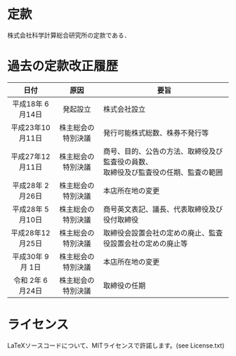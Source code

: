 # 定款
株式会社科学計算総合研究所の定款である．

# 過去の定款改正履歴
| 日付             | 原因               | 要旨
|:----------------:|:------------------:|---------------------
| 平成18年 6月14日 | 発起設立           | 株式会社設立
| 平成23年10月11日 | 株主総会の特別決議 | 発行可能株式総数、株券不発行等
| 平成27年12月11日 | 株主総会の特別決議 | 商号、目的、公告の方法、取締役及び監査役の員数、<br>取締役及び監査役の任期、監査の範囲
| 平成28年 2月26日 | 株主総会の特別決議 | 本店所在地の変更
| 平成28年 5月10日 | 株主総会の特別決議 | 商号英文表記、議長、代表取締役及び役付取締役
| 平成28年12月25日 | 株主総会の特別決議 | 取締役会設置会社の定めの廃止、監査役設置会社の定めの廃止等
| 平成30年 9月 1日 | 株主総会の特別決議 | 本店所在地の変更
| 令和 2年 6月24日 | 株主総会の特別決議 | 取締役の任期

# ライセンス
LaTeXソースコードについて、MITライセンスで許諾します。(see License.txt)
